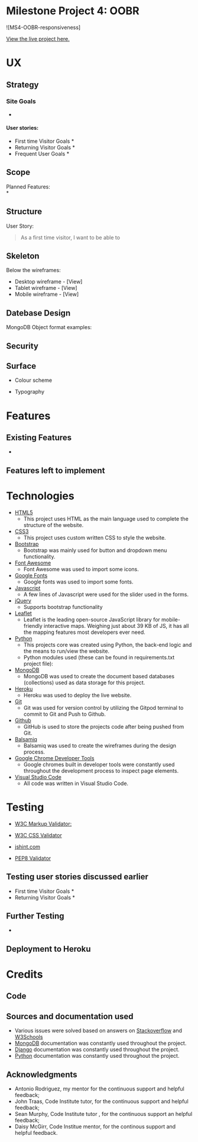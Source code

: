 # Milestone Project 4: OOBR

![MS4-OOBR-responsiveness]

[View the live project here.](https://milestone-project-3-impala.herokuapp.com/)<br>

# UX

## Strategy



### Site Goals

* 

#### User stories: 
* First time Visitor Goals
    * 
* Returning Visitor Goals
    * 
* Frequent User Goals
    * 

## Scope 

Planned Features:<br>
* 

## Structure

User Story:

> As a first time visitor, I want to be able to 
 
## Skeleton

Below the wireframes:

* Desktop wireframe - [View]
* Tablet wireframe - [View]
* Mobile wireframe - [View]

## Datebase Design

MongoDB Object format examples:

## Security



## Surface

* Colour scheme

* Typography
    

# Features

## Existing Features
* 

## Features left to implement


# Technologies 

* [HTML5](https://en.wikipedia.org/wiki/HTML) 
    * This project uses HTML as the main language used to complete the structure of the website.
* [CSS3](https://en.wikipedia.org/wiki/CSS)
    * This project uses custom written CSS to style the website.
* [Bootstrap](https://getbootstrap.com/)
    * Bootstrap was mainly used for button and dropdown menu functionality.
* [Font Awesome](https://fontawesome.com/start) 
    * Font Awesome was used to import some icons.
* [Google Fonts](https://fonts.google.com/)
    * Google fonts was used to import some fonts.
* [Javascript](https://en.wikipedia.org/wiki/JavaScript)
    * A few lines of Javascript were used for the slider used in the forms.
* [jQuery](https://jquery.com/)
    * Supports bootstrap functionality
* [Leaflet](https://leafletjs.com/)
    * Leaflet is the leading open-source JavaScript library for mobile-friendly interactive maps. Weighing just about 39 KB of JS, it has all the mapping features most developers ever need.
* [Python](https://en.wikipedia.org/wiki/Python_(programming_language))
    * This projects core was created using Python, the back-end logic and the means to run/view the website.
    * Python modules used (these can be found in requirements.txt project file):
* [MongoDB](https://www.mongodb.com/)
    * MongoDB was used to create the document based databases (collections) used as data storage for this project.
* [Heroku](https://www.heroku.com/)
    * Heroku was used to deploy the live website.
* [Git](https://git-scm.com/) 
    * Git was used for version control by utilizing the Gitpod terminal to commit to Git and Push to Github.
* [Github](https://github.com/) 
    * GitHub is used to store the projects code after being pushed from Git.
* [Balsamiq](https://balsamiq.com/) 
    * Balsamiq was used to create the wireframes during the design process.
* [Google Chrome Developer Tools](https://developers.google.com/web/tools/chrome-devtools)
    * Google chromes built in developer tools were constantly used throughout the development process to inspect page elements.
* [Visual Studio Code](https://code.visualstudio.com/)
    * All code was written in Visual Studio Code.

# Testing

* [W3C Markup Validator:](https://validator.w3.org/)<br>


* [W3C CSS Validator](https://jigsaw.w3.org/css-validator/)<br>
* [jshint.com](https://jshint.com/)<br>
* [PEP8 Validator](http://pep8online.com/)<br>

## Testing user stories discussed earlier

* First time Visitor Goals
    * 
* Returning Visitor Goals
    * 

## Further Testing

* 

## Deployment to Heroku

# Credits

## Code

## Sources and documentation used

* Various issues were solved based on answers on [Stackoverflow](https://www.stackoverflow.com) and [W3Schools](https://www.w3schools.com)
* [MongoDB](https://docs.mongodb.com/) documentation was constantly used throughout the project.
* [Django](https://docs.djangoproject.com/en/3.2/) documentation was constantly used throughout the project.
* [Python](https://docs.python.org/3/) documentation was constantly used throughout the project.

## Acknowledgments

* Antonio Rodriguez, my mentor for the continuous support and helpful feedback;
* John Traas, Code Institute tutor, for the continuous support and helpful feedback;
* Sean Murphy, Code Institute tutor , for the continuous support an helpful feedback;
* Daisy McGirr, Code Institue mentor, for the continous support and helpful feedback. 